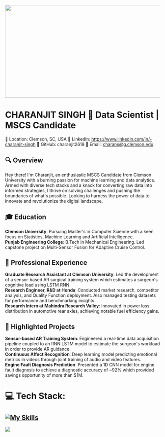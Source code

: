 <div align="center">
  <img src="https://yash-1708.github.io/images/work.jpg" width="800" height="300"/>
</div>

# CHARANJIT SINGH 🚀 Data Scientist | MSCS Candidate
📍 Location: Clemson, SC, USA
🔗 LinkedIn: https://www.linkedin.com/in/-charanjit-singh
💼 GitHub: charanjit2619
📩 Email: charans@g.clemson.edu

## 🔍 Overview
Hey there! I'm Charanjit, an enthusiastic MSCS Candidate from Clemson University with a burning passion for machine learning and data analytics. Armed with diverse tech stacks and a knack for converting raw data into informed strategies, I thrive on solving challenges and pushing the boundaries of what's possible. Looking to harness the power of data to innovate and revolutionize the digital landscape.

## 🎓 Education
**Clemson University**: Pursuing Master's in Computer Science with a keen focus on Statistics, Machine Learning and Artificial Intelligence.<br>
**Punjab Engineering College**: B.Tech in Mechanical Engineering. Led capstone project on Multi-Sensor Fusion for Adaptive Cruise Control.<br>

## 💼 Professional Experience
**Graduate Research Assistant at Clemson University**: Led the development of a sensor-based AR surgical training system which estimates a surgeon's cognitive load using LSTM RNN.<br>
**Research Engineer, R&D at Honda**: Conducted market research, competitor analysis, and Quality Function deployment. Also managed testing datasets for performance and benchmarking insights.<br>
**Research Intern at Mahindra Research Valley**: Innovated in power loss distribution in automotive rear axles, achieving notable fuel efficiency gains.

## 🚀 Highlighted Projects
**Sensor-based AR Training System**: Engineered a real-time data acquisition pipeline coupled to an RNN LSTM model to estimate the surgeon's workload in order to provide AR guidance.<br>
**Continuous Affect Recognition**: Deep learning model predicting emotional metrics in videos through joint training of audio and video features.<br>
**Engine Fault Diagnosis Prediction**: Presented a 1D CNN model for engine fault diagnosis to achieve a diagnostic accuracy of ~92% which provided savings opportunity of more than $1M.

# 💻 Tech Stack:
[![My Skills](https://skillicons.dev/icons?i=aws,azure,gcp,docker,matlab,mysql,mongodb,github,py,r,c,git,tensorflow,pytorch,vim,vscode,sqlite)](https://skillicons.dev)
---
[![](https://visitcount.itsvg.in/api?id=charanjit2619&icon=0&color=0)](https://visitcount.itsvg.in)
